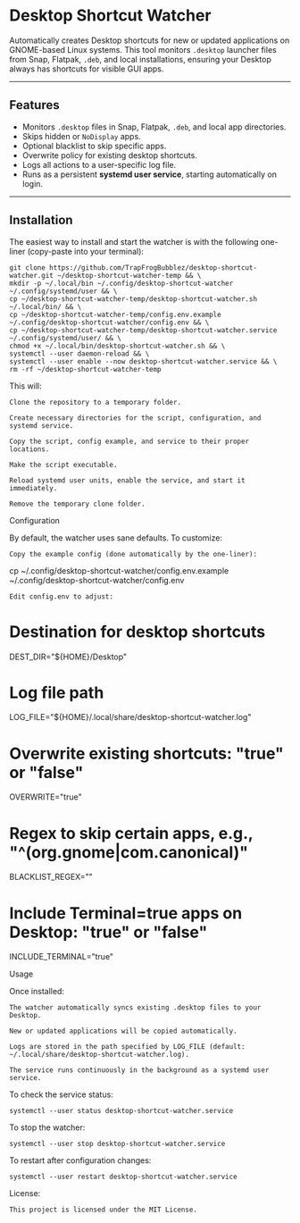 # Desktop Shortcut Watcher

Automatically creates Desktop shortcuts for new or updated applications on GNOME-based Linux systems. This tool monitors `.desktop` launcher files from Snap, Flatpak, `.deb`, and local installations, ensuring your Desktop always has shortcuts for visible GUI apps.

---

## Features

- Monitors `.desktop` files in Snap, Flatpak, `.deb`, and local app directories.
- Skips hidden or `NoDisplay` apps.
- Optional blacklist to skip specific apps.
- Overwrite policy for existing desktop shortcuts.
- Logs all actions to a user-specific log file.
- Runs as a persistent **systemd user service**, starting automatically on login.

---

## Installation

The easiest way to install and start the watcher is with the following one-liner (copy-paste into your terminal):

    git clone https://github.com/TrapFrogBubblez/desktop-shortcut-watcher.git ~/desktop-shortcut-watcher-temp && \
    mkdir -p ~/.local/bin ~/.config/desktop-shortcut-watcher ~/.config/systemd/user && \
    cp ~/desktop-shortcut-watcher-temp/desktop-shortcut-watcher.sh ~/.local/bin/ && \
    cp ~/desktop-shortcut-watcher-temp/config.env.example ~/.config/desktop-shortcut-watcher/config.env && \
    cp ~/desktop-shortcut-watcher-temp/desktop-shortcut-watcher.service ~/.config/systemd/user/ && \
    chmod +x ~/.local/bin/desktop-shortcut-watcher.sh && \
    systemctl --user daemon-reload && \
    systemctl --user enable --now desktop-shortcut-watcher.service && \
    rm -rf ~/desktop-shortcut-watcher-temp

This will:

    Clone the repository to a temporary folder.

    Create necessary directories for the script, configuration, and systemd service.

    Copy the script, config example, and service to their proper locations.

    Make the script executable.

    Reload systemd user units, enable the service, and start it immediately.

    Remove the temporary clone folder.

Configuration

By default, the watcher uses sane defaults. To customize:

    Copy the example config (done automatically by the one-liner):

cp ~/.config/desktop-shortcut-watcher/config.env.example ~/.config/desktop-shortcut-watcher/config.env

    Edit config.env to adjust:

# Destination for desktop shortcuts
DEST_DIR="${HOME}/Desktop"

# Log file path
LOG_FILE="${HOME}/.local/share/desktop-shortcut-watcher.log"

# Overwrite existing shortcuts: "true" or "false"
OVERWRITE="true"

# Regex to skip certain apps, e.g., "^(org.gnome|com.canonical)"
BLACKLIST_REGEX=""

# Include Terminal=true apps on Desktop: "true" or "false"
INCLUDE_TERMINAL="true"

Usage

Once installed:

    The watcher automatically syncs existing .desktop files to your Desktop.

    New or updated applications will be copied automatically.

    Logs are stored in the path specified by LOG_FILE (default: ~/.local/share/desktop-shortcut-watcher.log).

    The service runs continuously in the background as a systemd user service.

To check the service status:

    systemctl --user status desktop-shortcut-watcher.service

To stop the watcher:

    systemctl --user stop desktop-shortcut-watcher.service

To restart after configuration changes:

    systemctl --user restart desktop-shortcut-watcher.service

License:

    This project is licensed under the MIT License.